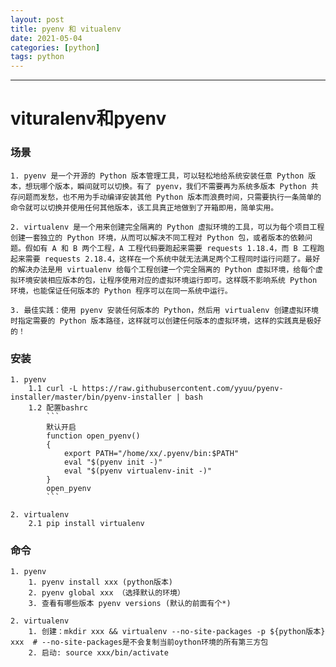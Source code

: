 ```yaml
---
layout: post
title: pyenv 和 vitualenv
date: 2021-05-04
categories: [python]
tags: python
---
```

---
# vituralenv和pyenv
### 场景
    1. pyenv 是一个开源的 Python 版本管理工具，可以轻松地给系统安装任意 Python 版本，想玩哪个版本，瞬间就可以切换。有了 pyenv，我们不需要再为系统多版本 Python 共存问题而发愁，也不用为手动编译安装其他 Python 版本而浪费时间，只需要执行一条简单的命令就可以切换并使用任何其他版本，该工具真正地做到了开箱即用，简单实用。
    
    2. virtualenv 是一个用来创建完全隔离的 Python 虚拟环境的工具，可以为每个项目工程创建一套独立的 Python 环境，从而可以解决不同工程对 Python 包，或者版本的依赖问题。假如有 A 和 B 两个工程，A 工程代码要跑起来需要 requests 1.18.4，而 B 工程跑起来需要 requests 2.18.4，这样在一个系统中就无法满足两个工程同时运行问题了。最好的解决办法是用 virtualenv 给每个工程创建一个完全隔离的 Python 虚拟环境，给每个虚拟环境安装相应版本的包，让程序使用对应的虚拟环境运行即可。这样既不影响系统 Python 环境，也能保证任何版本的 Python 程序可以在同一系统中运行。
    
    3. 最佳实践：使用 pyenv 安装任何版本的 Python，然后用 virtualenv 创建虚拟环境时指定需要的 Python 版本路径，这样就可以创建任何版本的虚拟环境，这样的实践真是极好的！

### 安装
    1. pyenv
        1.1 curl -L https://raw.githubusercontent.com/yyuu/pyenv-installer/master/bin/pyenv-installer | bash
        1.2 配置bashrc
            ```
            默认开启
            function open_pyenv()
            {
                export PATH="/home/xx/.pyenv/bin:$PATH"
                eval "$(pyenv init -)"
                eval "$(pyenv virtualenv-init -)"
            }
            open_pyenv
            ```
   
    2. virtualenv
        2.1 pip install virtualenv

### 命令
    1. pyenv
        1. pyenv install xxx (python版本)
        2. pyenv global xxx （选择默认的环境）
        3. 查看有哪些版本 pyenv versions (默认的前面有个*)
    
    2. virtualenv
        1. 创建：mkdir xxx && virtualenv --no-site-packages -p ${python版本} xxx  # --no-site-packages是不会复制当前oython环境的所有第三方包
        2. 启动: source xxx/bin/activate
